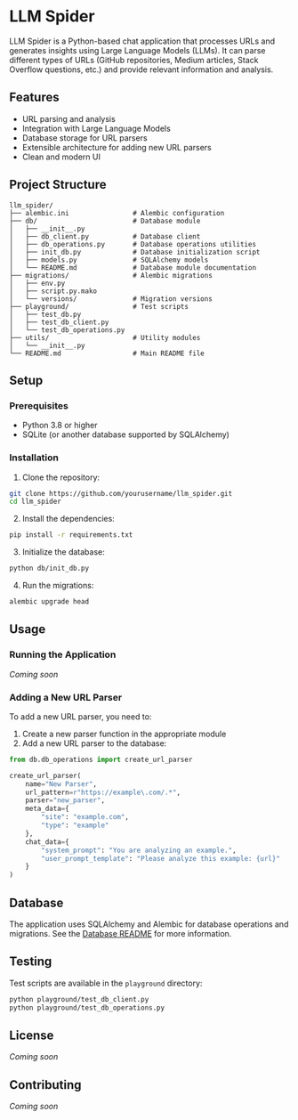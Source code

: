 # LLM Spider

LLM Spider is a Python-based chat application that processes URLs and generates insights using Large Language Models (LLMs). It can parse different types of URLs (GitHub repositories, Medium articles, Stack Overflow questions, etc.) and provide relevant information and analysis.

## Features

- URL parsing and analysis
- Integration with Large Language Models
- Database storage for URL parsers
- Extensible architecture for adding new URL parsers
- Clean and modern UI

## Project Structure

```
llm_spider/
├── alembic.ini                # Alembic configuration
├── db/                        # Database module
│   ├── __init__.py
│   ├── db_client.py           # Database client
│   ├── db_operations.py       # Database operations utilities
│   ├── init_db.py             # Database initialization script
│   ├── models.py              # SQLAlchemy models
│   └── README.md              # Database module documentation
├── migrations/                # Alembic migrations
│   ├── env.py
│   ├── script.py.mako
│   └── versions/              # Migration versions
├── playground/                # Test scripts
│   ├── test_db.py
│   ├── test_db_client.py
│   └── test_db_operations.py
├── utils/                     # Utility modules
│   └── __init__.py
└── README.md                  # Main README file
```

## Setup

### Prerequisites

- Python 3.8 or higher
- SQLite (or another database supported by SQLAlchemy)

### Installation

1. Clone the repository:

```bash
git clone https://github.com/yourusername/llm_spider.git
cd llm_spider
```

2. Install the dependencies:

```bash
pip install -r requirements.txt
```

3. Initialize the database:

```bash
python db/init_db.py
```

4. Run the migrations:

```bash
alembic upgrade head
```

## Usage

### Running the Application

*Coming soon*

### Adding a New URL Parser

To add a new URL parser, you need to:

1. Create a new parser function in the appropriate module
2. Add a new URL parser to the database:

```python
from db.db_operations import create_url_parser

create_url_parser(
    name="New Parser",
    url_pattern=r"https://example\.com/.*",
    parser="new_parser",
    meta_data={
        "site": "example.com",
        "type": "example"
    },
    chat_data={
        "system_prompt": "You are analyzing an example.",
        "user_prompt_template": "Please analyze this example: {url}"
    }
)
```

## Database

The application uses SQLAlchemy and Alembic for database operations and migrations. See the [Database README](db/README.md) for more information.

## Testing

Test scripts are available in the `playground` directory:

```bash
python playground/test_db_client.py
python playground/test_db_operations.py
```

## License

*Coming soon*

## Contributing

*Coming soon* 